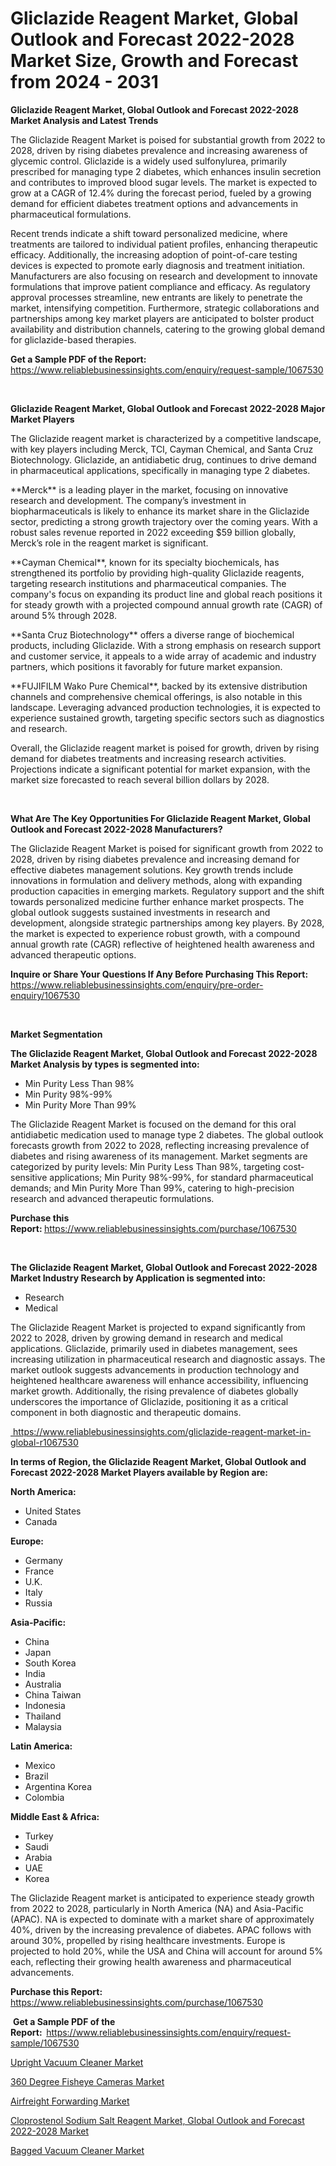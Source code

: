 <p><h1>Gliclazide Reagent Market, Global Outlook and Forecast 2022-2028 Market Size, Growth and Forecast from 2024 - 2031</h1></p><p><strong>Gliclazide Reagent Market, Global Outlook and Forecast 2022-2028 Market Analysis and Latest Trends</strong></p>
<p><p>The Gliclazide Reagent Market is poised for substantial growth from 2022 to 2028, driven by rising diabetes prevalence and increasing awareness of glycemic control. Gliclazide is a widely used sulfonylurea, primarily prescribed for managing type 2 diabetes, which enhances insulin secretion and contributes to improved blood sugar levels. The market is expected to grow at a CAGR of 12.4% during the forecast period, fueled by a growing demand for efficient diabetes treatment options and advancements in pharmaceutical formulations.</p><p>Recent trends indicate a shift toward personalized medicine, where treatments are tailored to individual patient profiles, enhancing therapeutic efficacy. Additionally, the increasing adoption of point-of-care testing devices is expected to promote early diagnosis and treatment initiation. Manufacturers are also focusing on research and development to innovate formulations that improve patient compliance and efficacy. As regulatory approval processes streamline, new entrants are likely to penetrate the market, intensifying competition. Furthermore, strategic collaborations and partnerships among key market players are anticipated to bolster product availability and distribution channels, catering to the growing global demand for gliclazide-based therapies.</p></p>
<p><strong>Get a Sample PDF of the Report:&nbsp;</strong> <a href="https://www.reliablebusinessinsights.com/enquiry/request-sample/1067530">https://www.reliablebusinessinsights.com/enquiry/request-sample/1067530</a></p>
<p>&nbsp;</p>
<p><strong>Gliclazide Reagent Market, Global Outlook and Forecast 2022-2028 Major Market Players</strong></p>
<p><p>The Gliclazide reagent market is characterized by a competitive landscape, with key players including Merck, TCI, Cayman Chemical, and Santa Cruz Biotechnology. Gliclazide, an antidiabetic drug, continues to drive demand in pharmaceutical applications, specifically in managing type 2 diabetes.</p><p>**Merck** is a leading player in the market, focusing on innovative research and development. The company’s investment in biopharmaceuticals is likely to enhance its market share in the Gliclazide sector, predicting a strong growth trajectory over the coming years. With a robust sales revenue reported in 2022 exceeding $59 billion globally, Merck’s role in the reagent market is significant.</p><p>**Cayman Chemical**, known for its specialty biochemicals, has strengthened its portfolio by providing high-quality Gliclazide reagents, targeting research institutions and pharmaceutical companies. The company's focus on expanding its product line and global reach positions it for steady growth with a projected compound annual growth rate (CAGR) of around 5% through 2028.</p><p>**Santa Cruz Biotechnology** offers a diverse range of biochemical products, including Gliclazide. With a strong emphasis on research support and customer service, it appeals to a wide array of academic and industry partners, which positions it favorably for future market expansion.</p><p>**FUJIFILM Wako Pure Chemical**, backed by its extensive distribution channels and comprehensive chemical offerings, is also notable in this landscape. Leveraging advanced production technologies, it is expected to experience sustained growth, targeting specific sectors such as diagnostics and research.</p><p>Overall, the Gliclazide reagent market is poised for growth, driven by rising demand for diabetes treatments and increasing research activities. Projections indicate a significant potential for market expansion, with the market size forecasted to reach several billion dollars by 2028.</p></p>
<p>&nbsp;</p>
<p><strong>What Are The Key Opportunities For Gliclazide Reagent Market, Global Outlook and Forecast 2022-2028 Manufacturers?</strong></p>
<p><p>The Gliclazide Reagent Market is poised for significant growth from 2022 to 2028, driven by rising diabetes prevalence and increasing demand for effective diabetes management solutions. Key growth trends include innovations in formulation and delivery methods, along with expanding production capacities in emerging markets. Regulatory support and the shift towards personalized medicine further enhance market prospects. The global outlook suggests sustained investments in research and development, alongside strategic partnerships among key players. By 2028, the market is expected to experience robust growth, with a compound annual growth rate (CAGR) reflective of heightened health awareness and advanced therapeutic options.</p></p>
<p><strong>Inquire or Share Your Questions If Any Before Purchasing This Report:</strong> <a href="https://www.reliablebusinessinsights.com/enquiry/pre-order-enquiry/1067530">https://www.reliablebusinessinsights.com/enquiry/pre-order-enquiry/1067530</a></p>
<p>&nbsp;</p>
<p><strong>Market Segmentation</strong></p>
<p><strong>The Gliclazide Reagent Market, Global Outlook and Forecast 2022-2028 Market Analysis by types is segmented into:</strong></p>
<p><ul><li>Min Purity Less Than 98%</li><li>Min Purity 98%-99%</li><li>Min Purity More Than 99%</li></ul></p>
<p><p>The Gliclazide Reagent Market is focused on the demand for this oral antidiabetic medication used to manage type 2 diabetes. The global outlook forecasts growth from 2022 to 2028, reflecting increasing prevalence of diabetes and rising awareness of its management. Market segments are categorized by purity levels: Min Purity Less Than 98%, targeting cost-sensitive applications; Min Purity 98%-99%, for standard pharmaceutical demands; and Min Purity More Than 99%, catering to high-precision research and advanced therapeutic formulations.</p></p>
<p><strong>Purchase this Report:&nbsp;</strong><a href="https://www.reliablebusinessinsights.com/purchase/1067530">https://www.reliablebusinessinsights.com/purchase/1067530</a></p>
<p>&nbsp;</p>
<p><strong>The Gliclazide Reagent Market, Global Outlook and Forecast 2022-2028 Market Industry Research by Application is segmented into:</strong></p>
<p><ul><li>Research</li><li>Medical</li></ul></p>
<p><p>The Gliclazide Reagent Market is projected to expand significantly from 2022 to 2028, driven by growing demand in research and medical applications. Gliclazide, primarily used in diabetes management, sees increasing utilization in pharmaceutical research and diagnostic assays. The market outlook suggests advancements in production technology and heightened healthcare awareness will enhance accessibility, influencing market growth. Additionally, the rising prevalence of diabetes globally underscores the importance of Gliclazide, positioning it as a critical component in both diagnostic and therapeutic domains.</p></p>
<p><a href="https://www.reliablebusinessinsights.com/gliclazide-reagent-market-in-global-r1067530">&nbsp;https://www.reliablebusinessinsights.com/gliclazide-reagent-market-in-global-r1067530</a></p>
<p><strong>In terms of Region, the Gliclazide Reagent Market, Global Outlook and Forecast 2022-2028 Market Players available by Region are:</strong></p>
<p>
    <p> <strong> North America: </strong>
        <ul>
            <li>United States</li>
            <li>Canada</li>
        </ul>
        </p> 
    <p> <strong> Europe: </strong>
        <ul>
            <li>Germany</li>
            <li>France</li>
            <li>U.K.</li>
            <li>Italy</li>
            <li>Russia</li>
        </ul>
        </p> 
    <p> <strong> Asia-Pacific: </strong>
        <ul>
            <li>China</li>
            <li>Japan</li>
            <li>South Korea</li>
            <li>India</li>
            <li>Australia</li>
            <li>China Taiwan</li>
            <li>Indonesia</li>
            <li>Thailand</li>
            <li>Malaysia</li>
        </ul>
        </p> 
    <p> <strong> Latin America: </strong>
        <ul>
            <li>Mexico</li>
            <li>Brazil</li>
            <li>Argentina Korea</li>
            <li>Colombia</li>
        </ul>
        </p> 
    <p> <strong> Middle East & Africa: </strong>
        <ul>
            <li>Turkey</li>
            <li>Saudi</li>
            <li>Arabia</li>
            <li>UAE</li>
            <li>Korea</li>
        </ul>
    </p>
    </p>
<p><p>The Gliclazide Reagent market is anticipated to experience steady growth from 2022 to 2028, particularly in North America (NA) and Asia-Pacific (APAC). NA is expected to dominate with a market share of approximately 40%, driven by the increasing prevalence of diabetes. APAC follows with around 30%, propelled by rising healthcare investments. Europe is projected to hold 20%, while the USA and China will account for around 5% each, reflecting their growing health awareness and pharmaceutical advancements.</p></p>
<p><strong>Purchase this Report: </strong><a href="https://www.reliablebusinessinsights.com/purchase/1067530">https://www.reliablebusinessinsights.com/purchase/1067530</a></p>
<p>&nbsp;<strong>Get a Sample PDF of the Report:&nbsp;&nbsp;</strong><a href="https://www.reliablebusinessinsights.com/enquiry/request-sample/1067530">https://www.reliablebusinessinsights.com/enquiry/request-sample/1067530</a></p>
<p><strong></strong></p>
<p><p><a href="https://medium.com/@bernadette.james576/global-upright-vacuum-cleaner-market-analysis-trends-forecasts-and-growth-opportunities-2024-b88884d08b8f">Upright Vacuum Cleaner Market</a></p><p><a href="https://issuu.com/reportprime-2/docs/360-degree-fisheye-cameras-market-s_ff5446de18d300">360 Degree Fisheye Cameras Market</a></p><p><a href="https://www.linkedin.com/pulse/comprehensive-analysis-global-airfreight-forwarding-market-0xief?trackingId=v3MeoAtLTyOnFqrLvZWk%2FA%3D%3D">Airfreight Forwarding Market</a></p><p><a href="https://github.com/angelajermaine/Market-Research-Report-List-5/blob/main/cloprostenol-sodium-salt-reagent-market-global-outlook-and-forecast-2022-2028-market.md">Cloprostenol Sodium Salt Reagent Market, Global Outlook and Forecast 2022-2028 Market</a></p><p><a href="https://medium.com/@chellamarie1961/global-bagged-vacuum-cleaner-market-exploring-market-share-market-trends-and-future-growth-831c355ad8a9">Bagged Vacuum Cleaner Market</a></p></p>